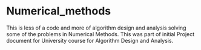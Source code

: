 # Numerical_methods
This is less of a code and more of algorithm design and analysis solving some of the problems in Numerical Methods. This was part of initial Project document for University course for Algorithm Design and Analysis. 
